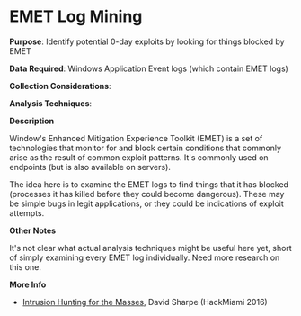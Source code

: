# EMET Log Mining

**Purpose**: Identify potential 0-day exploits by looking for things blocked by EMET

**Data Required**: Windows Application Event logs (which contain EMET logs)

**Collection Considerations**: 

**Analysis Techniques**: 

**Description**

Window's Enhanced Mitigation Experience Toolkit (EMET) is a set of technologies that monitor for and block certain conditions that commonly arise as the result of common exploit patterns.  It's commonly used on endpoints (but is also available on servers).  

The idea here is to examine the EMET logs to find things that it has blocked (processes it has killed before they could become dangerous).  These may be simple bugs in legit applications, or they could be indications of exploit attempts.

**Other Notes**

It's not clear what actual analysis techniques might be useful here yet, short of simply examining every EMET log individually. Need more research on this one.

**More Info**

* [Intrusion Hunting for the Masses](https://www.youtube.com/watch?v=YLgycMCPo4c),  David Sharpe (HackMiami 2016)


